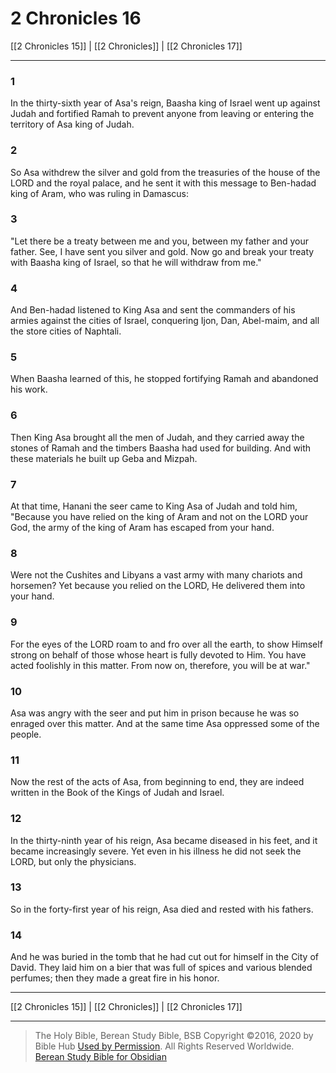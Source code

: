 # 2 Chronicles 16

[[2 Chronicles 15]] | [[2 Chronicles]] | [[2 Chronicles 17]]

---

### 1
In the thirty-sixth year of Asa's reign, Baasha king of Israel went up against Judah and fortified Ramah to prevent anyone from leaving or entering the territory of Asa king of Judah.

### 2
So Asa withdrew the silver and gold from the treasuries of the house of the LORD and the royal palace, and he sent it with this message to Ben-hadad king of Aram, who was ruling in Damascus:

### 3
"Let there be a treaty between me and you, between my father and your father. See, I have sent you silver and gold. Now go and break your treaty with Baasha king of Israel, so that he will withdraw from me."

### 4
And Ben-hadad listened to King Asa and sent the commanders of his armies against the cities of Israel, conquering Ijon, Dan, Abel-maim, and all the store cities of Naphtali.

### 5
When Baasha learned of this, he stopped fortifying Ramah and abandoned his work.

### 6
Then King Asa brought all the men of Judah, and they carried away the stones of Ramah and the timbers Baasha had used for building. And with these materials he built up Geba and Mizpah.

### 7
At that time, Hanani the seer came to King Asa of Judah and told him, "Because you have relied on the king of Aram and not on the LORD your God, the army of the king of Aram has escaped from your hand.

### 8
Were not the Cushites and Libyans a vast army with many chariots and horsemen? Yet because you relied on the LORD, He delivered them into your hand.

### 9
For the eyes of the LORD roam to and fro over all the earth, to show Himself strong on behalf of those whose heart is fully devoted to Him. You have acted foolishly in this matter. From now on, therefore, you will be at war."

### 10
Asa was angry with the seer and put him in prison because he was so enraged over this matter. And at the same time Asa oppressed some of the people.

### 11
Now the rest of the acts of Asa, from beginning to end, they are indeed written in the Book of the Kings of Judah and Israel.

### 12
In the thirty-ninth year of his reign, Asa became diseased in his feet, and it became increasingly severe. Yet even in his illness he did not seek the LORD, but only the physicians.

### 13
So in the forty-first year of his reign, Asa died and rested with his fathers.

### 14
And he was buried in the tomb that he had cut out for himself in the City of David. They laid him on a bier that was full of spices and various blended perfumes; then they made a great fire in his honor.

---

[[2 Chronicles 15]] | [[2 Chronicles]] | [[2 Chronicles 17]]

---

> The Holy Bible, Berean Study Bible, BSB
> Copyright &copy;2016, 2020 by Bible Hub
> [Used by Permission](https://berean.bible/terms.htm). All Rights Reserved Worldwide.
> [Berean Study Bible for Obsidian](https://github.com/gapmiss/berean-study-bible-for-obsidian)

